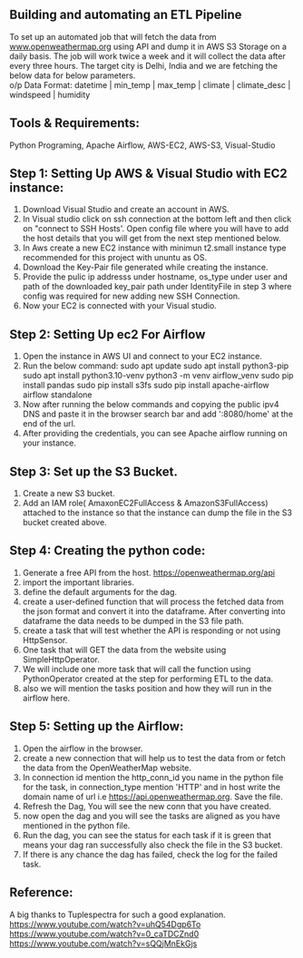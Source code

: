 ## Building and automating an ETL Pipeline
To set up an automated job that will fetch the data from www.openweathermap.org using API and dump it in AWS S3 Storage on a daily basis. The job will work twice a week and it will collect the data after every three hours. The target city is Delhi, India and we are fetching the below data for below parameters. \
o/p Data Format: 
datetime | min_temp | max_temp | climate | climate_desc | windspeed | humidity

## Tools & Requirements:
Python Programing, Apache Airflow, AWS-EC2, AWS-S3, Visual-Studio

## Step 1: Setting Up AWS & Visual Studio with EC2 instance: 
1) Download Visual Studio and create an account in AWS.
2) In Visual studio click on ssh connection at the bottom left and then click on "connect to SSH Hosts'. Open config file where you will have to add the host details that you will get from the next step mentioned below.
3) In Aws create a new EC2 instance with minimun t2.small instance type recommended for this project with ununtu as OS.
4) Download the Key-Pair file generated while creating the instance.
5) Provide the pulic ip addresss under hostname, os_type under user and path of the downloaded key_pair path under IdentityFile in step 3 where config was required for new adding new SSH Connection.
6) Now your EC2 is connected with your Visual studio.

## Step 2: Setting Up ec2 For Airflow
1) Open the instance in AWS UI and connect to your EC2 instance.
2) Run the below command:
   sudo apt update
  sudo apt install python3-pip
  sudo apt install python3.10-venv
  python3 -m venv airflow_venv
  sudo pip install pandas
  sudo pip install s3fs
  sudo pip install apache-airflow
  airflow standalone
3) Now after running the below commands and copying the public ipv4 DNS and paste it in the browser search bar and add ':8080/home' at the end of the url.
4)  After providing the credentials, you can see Apache airflow running on your instance.

## Step 3: Set up the S3 Bucket.
 1) Create a new S3 bucket.
 2) Add an IAM role( AmaxonEC2FullAccess & AmazonS3FullAccess) attached to the instance so that the instance can dump the file in the S3 bucket created above.
## Step 4: Creating the python code:
1) Generate a free API from the host.  https://openweathermap.org/api
2) import the important libraries.
3) define the default arguments for the dag.  
4) create a user-defined function that will process the fetched data from the json format and convert it into the dataframe. After converting into dataframe the data needs to be dumped in the S3 file path.
5) create a task that will test whether the API  is responding or not using HttpSensor.
6) One task that will GET the data from the website using SimpleHttpOperator.
7) We will include one more task that will call the function using PythonOperator created at the step for performing ETL to the data.
8) also we will mention the tasks position and how they will run in the airflow here.

## Step 5: Setting up the Airflow:
1) Open the airflow in the browser.
2) create a new connection that will help us to test the data from or fetch the data from the OpenWeatherMap website.
3) In connection id mention the http_conn_id you name in the python file for the task, in connection_type mention 'HTTP' and in host write the domain name of url i.e https://api.openweathermap.org. Save the file.
4) Refresh the Dag, You will see the new conn that you have created.
5) now open the dag and you will see the tasks are aligned as you have mentioned in the python file.
6) Run the dag, you can see the status for each task if it is green that means your dag ran successfully also check the file in the S3 bucket.
7) If there is any chance the dag has failed, check the log for the failed task.

## Reference:
A big thanks to Tuplespectra for such a good explanation.
https://www.youtube.com/watch?v=uhQ54Dgp6To
https://www.youtube.com/watch?v=0_caTDCZnd0
https://www.youtube.com/watch?v=sQQjMnEkGjs

